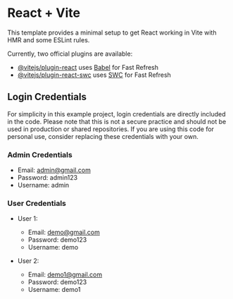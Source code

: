 # React + Vite

This template provides a minimal setup to get React working in Vite with HMR and some ESLint rules.

Currently, two official plugins are available:

- [@vitejs/plugin-react](https://github.com/vitejs/vite-plugin-react/blob/main/packages/plugin-react/README.md) uses [Babel](https://babeljs.io/) for Fast Refresh
- [@vitejs/plugin-react-swc](https://github.com/vitejs/vite-plugin-react-swc) uses [SWC](https://swc.rs/) for Fast Refresh


## Login Credentials

For simplicity in this example project, login credentials are directly included in the code. Please note that this is not a secure practice and should not be used in production or shared repositories. If you are using this code for personal use, consider replacing these credentials with your own.

### Admin Credentials

- Email: admin@gmail.com
- Password: admin123
- Username: admin

### User Credentials

- User 1:
  - Email: demo@gmail.com
  - Password: demo123
  - Username: demo

- User 2:
  - Email: demo1@gmail.com
  - Password: demo123
  - Username: demo1
